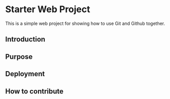 # Starter Web Project

This is a simple web project for showing how to use Git and Github together.

## Introduction

## Purpose

## Deployment

## How to contribute